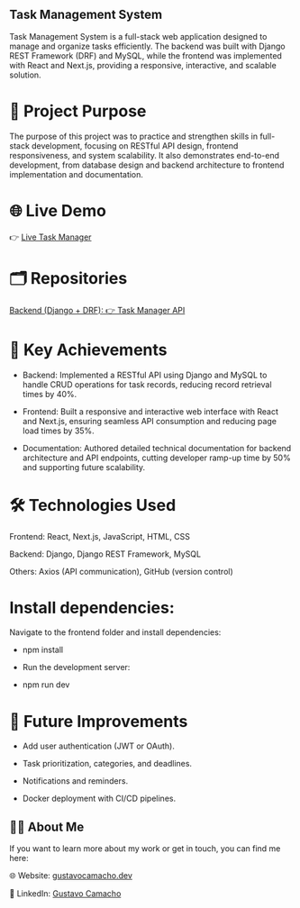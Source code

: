 ## Task Management System

Task Management System is a full-stack web application designed to manage and organize tasks efficiently. The backend was built with Django REST Framework (DRF) and MySQL, while the frontend was implemented with React and Next.js, providing a responsive, interactive, and scalable solution.

# 🚀 Project Purpose

The purpose of this project was to practice and strengthen skills in full-stack development, focusing on RESTful API design, frontend responsiveness, and system scalability. It also demonstrates end-to-end development, from database design and backend architecture to frontend implementation and documentation.

# 🌐 Live Demo

👉 [Live Task Manager](https://task-manager-gustavos-projects-3920aed2.vercel.app)

# 🗂 Repositories

[Backend (Django + DRF): 👉 Task Manager API](https://github.com/Gusttav28/Nextjs-Task)

# 🧩 Key Achievements

- Backend: Implemented a RESTful API using Django and MySQL to handle CRUD operations for task records, reducing record retrieval times by 40%.

- Frontend: Built a responsive and interactive web interface with React and Next.js, ensuring seamless API consumption and reducing page load times by 35%.

- Documentation: Authored detailed technical documentation for backend architecture and API endpoints, cutting developer ramp-up time by 50% and supporting future scalability.

# 🛠 Technologies Used

Frontend: React, Next.js, JavaScript, HTML, CSS

Backend: Django, Django REST Framework, MySQL

Others: Axios (API communication), GitHub (version control)


# Install dependencies:


Navigate to the frontend folder and install dependencies:

- npm install

- Run the development server:

- npm run dev


# 🧪 Future Improvements

- Add user authentication (JWT or OAuth).

- Task prioritization, categories, and deadlines.

- Notifications and reminders.

- Docker deployment with CI/CD pipelines.

## 👨‍💻 About Me

If you want to learn more about my work or get in touch, you can find me here:

🌐 Website: [gustavocamacho.dev](https://www.gustavocamacho.net)

💼 LinkedIn: [Gustavo Camacho](https://www.linkedin.com/in/gustavo-camacho-b9a64b243/)
